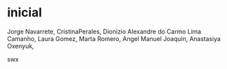 # inicial
Jorge Navarrete,
CristinaPerales,
Dionizio Alexandre do Carmo Lima Camanho,
Laura Gomez,
Marta Romero,
Angel Manuel Joaquin,
Anastasiya Oxenyuk,

swx